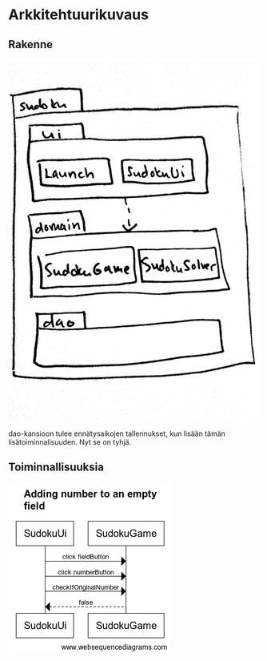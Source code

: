 # Arkkitehtuurikuvaus

## Rakenne

![luokkakaavio](kaavio.jpg)

dao-kansioon tulee ennätysaikojen tallennukset, kun lisään tämän lisätoiminnalisuuden. Nyt se on tyhjä.

## Toiminnallisuuksia

![Sekvenssikaavio](OhteSudoku_addingNumbers.png)
